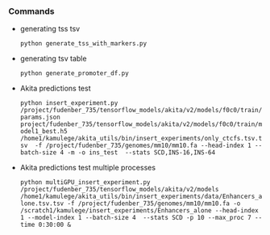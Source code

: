 ### Commands

   - generating tss tsv
   
       `python generate_tss_with_markers.py`
       
       
   - generating tsv table
   
        `python generate_promoter_df.py`
                
        
   - Akita predictions test
   
        `python insert_experiment.py /project/fudenber_735/tensorflow_models/akita/v2/models/f0c0/train/params.json project/fudenber_735/tensorflow_models/akita/v2/models/f0c0/train/model1_best.h5 /home1/kamulege/akita_utils/bin/insert_experiments/only_ctcfs.tsv.tsv  -f /project/fudenber_735/genomes/mm10/mm10.fa --head-index 1 --batch-size 4 -m -o ins_test  --stats SCD,INS-16,INS-64`
        
        
   - Akita predictions test multiple processes
   
        `python multiGPU_insert_experiment.py /project/fudenber_735/tensorflow_models/akita/v2/models /home1/kamulege/akita_utils/bin/insert_experiments/data/Enhancers_alone.tsv.tsv -f /project/fudenber_735/genomes/mm10/mm10.fa -o /scratch1/kamulege/insert_experiments/Enhancers_alone --head-index 1 --model-index 1 --batch-size 4  --stats SCD -p 10 --max_proc 7 --time 0:30:00 &`